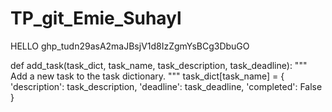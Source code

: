 # TP_git_Emie_Suhayl

HELLO
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


def add_task(task_dict, task_name, task_description, task_deadline):
    """
    Add a new task to the task dictionary.
    """
    task_dict[task_name] = {
        'description': task_description,
        'deadline': task_deadline,
        'completed': False
    }

